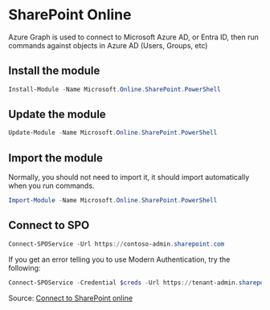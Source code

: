 # SharePoint Online

Azure Graph is used to connect to Microsoft Azure AD, or Entra ID, then run commands against objects in Azure AD (Users, Groups, etc)

## Install the module

```PowerShell
Install-Module -Name Microsoft.Online.SharePoint.PowerShell
```

## Update the module

```PowerShell
Update-Module -Name Microsoft.Online.SharePoint.PowerShell 
```

## Import the module

Normally, you should not need to import it, it should import automatically when you run commands.

```PowerShell
Import-Module -Name Microsoft.Online.SharePoint.PowerShell
```

## Connect to SPO

```PowerShell
Connect-SPOService -Url https://contoso-admin.sharepoint.com
```

If you get an error telling you to use Modern Authentication, try the following:

```PowerShell
Connect-SPOService -Credential $creds -Url https://tenant-admin.sharepoint.com -ModernAuth $true -AuthenticationUrl https://login.microsoftonline.com/organizations
```

Source: [Connect to SharePoint online](https://learn.microsoft.com/en-us/powershell/sharepoint/sharepoint-online/connect-sharepoint-online)
